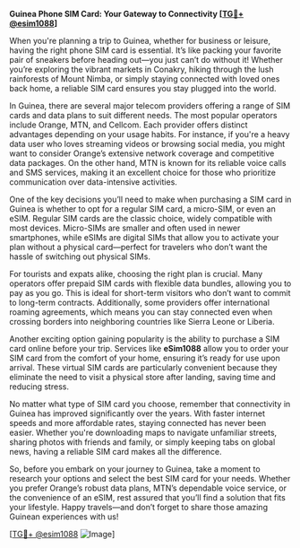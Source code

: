 **Guinea Phone SIM Card: Your Gateway to Connectivity [[TG💪+ @esim1088](https://t.me/s/esim1088)]**

When you're planning a trip to Guinea, whether for business or leisure, having the right phone SIM card is essential. It’s like packing your favorite pair of sneakers before heading out—you just can’t do without it! Whether you’re exploring the vibrant markets in Conakry, hiking through the lush rainforests of Mount Nimba, or simply staying connected with loved ones back home, a reliable SIM card ensures you stay plugged into the world.

In Guinea, there are several major telecom providers offering a range of SIM cards and data plans to suit different needs. The most popular operators include Orange, MTN, and Cellcom. Each provider offers distinct advantages depending on your usage habits. For instance, if you're a heavy data user who loves streaming videos or browsing social media, you might want to consider Orange’s extensive network coverage and competitive data packages. On the other hand, MTN is known for its reliable voice calls and SMS services, making it an excellent choice for those who prioritize communication over data-intensive activities.

One of the key decisions you’ll need to make when purchasing a SIM card in Guinea is whether to opt for a regular SIM card, a micro-SIM, or even an eSIM. Regular SIM cards are the classic choice, widely compatible with most devices. Micro-SIMs are smaller and often used in newer smartphones, while eSIMs are digital SIMs that allow you to activate your plan without a physical card—perfect for travelers who don’t want the hassle of switching out physical SIMs.

For tourists and expats alike, choosing the right plan is crucial. Many operators offer prepaid SIM cards with flexible data bundles, allowing you to pay as you go. This is ideal for short-term visitors who don’t want to commit to long-term contracts. Additionally, some providers offer international roaming agreements, which means you can stay connected even when crossing borders into neighboring countries like Sierra Leone or Liberia.

Another exciting option gaining popularity is the ability to purchase a SIM card online before your trip. Services like **eSim1088** allow you to order your SIM card from the comfort of your home, ensuring it’s ready for use upon arrival. These virtual SIM cards are particularly convenient because they eliminate the need to visit a physical store after landing, saving time and reducing stress.

No matter what type of SIM card you choose, remember that connectivity in Guinea has improved significantly over the years. With faster internet speeds and more affordable rates, staying connected has never been easier. Whether you're downloading maps to navigate unfamiliar streets, sharing photos with friends and family, or simply keeping tabs on global news, having a reliable SIM card makes all the difference.

So, before you embark on your journey to Guinea, take a moment to research your options and select the best SIM card for your needs. Whether you prefer Orange’s robust data plans, MTN’s dependable voice service, or the convenience of an eSIM, rest assured that you’ll find a solution that fits your lifestyle. Happy travels—and don’t forget to share those amazing Guinean experiences with us!

[[TG💪+ @esim1088](https://t.me/s/esim1088) ![Image](https://i.postimg.cc/Y0z9fWf4/image.png)]